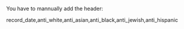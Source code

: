 You have to mannually add the header:

record_date,anti_white,anti_asian,anti_black,anti_jewish,anti_hispanic